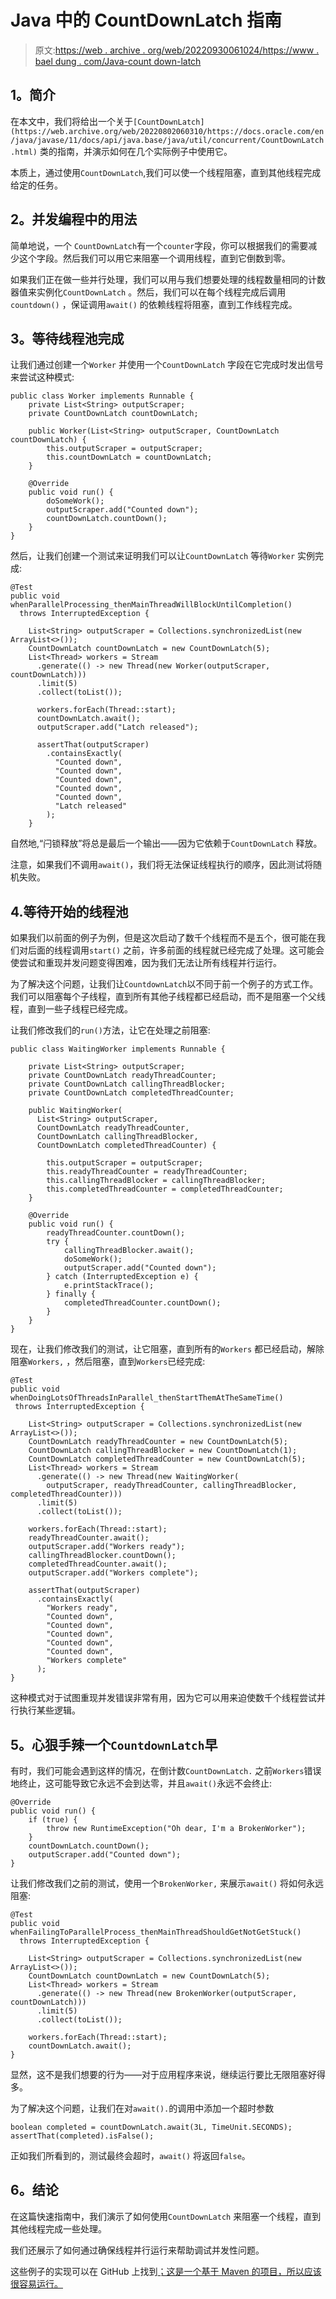 # Java 中的 CountDownLatch 指南

> 原文:[https://web . archive . org/web/20220930061024/https://www . bael dung . com/Java-count down-latch](https://web.archive.org/web/20220930061024/https://www.baeldung.com/java-countdown-latch)

## **1。简介**

在本文中，我们将给出一个关于`[CountDownLatch](https://web.archive.org/web/20220802060310/https://docs.oracle.com/en/java/javase/11/docs/api/java.base/java/util/concurrent/CountDownLatch.html)` 类的指南，并演示如何在几个实际例子中使用它。

本质上，通过使用`CountDownLatch`,我们可以使一个线程阻塞，直到其他线程完成给定的任务。

## **2。并发编程中的用法**

简单地说，一个 `CountDownLatch`有一个`counter`字段，你可以根据我们的需要减少这个字段。然后我们可以用它来阻塞一个调用线程，直到它倒数到零。

如果我们正在做一些并行处理，我们可以用与我们想要处理的线程数量相同的计数器值来实例化`CountDownLatch` 。然后，我们可以在每个线程完成后调用`countdown()` ，保证调用`await()` 的依赖线程将阻塞，直到工作线程完成。

## **3。等待线程池完成**

让我们通过创建一个`Worker` 并使用一个`CountDownLatch` 字段在它完成时发出信号来尝试这种模式:

```
public class Worker implements Runnable {
    private List<String> outputScraper;
    private CountDownLatch countDownLatch;

    public Worker(List<String> outputScraper, CountDownLatch countDownLatch) {
        this.outputScraper = outputScraper;
        this.countDownLatch = countDownLatch;
    }

    @Override
    public void run() {
        doSomeWork();
        outputScraper.add("Counted down");
        countDownLatch.countDown();
    }
}
```

然后，让我们创建一个测试来证明我们可以让`CountDownLatch` 等待`Worker` 实例完成:

```
@Test
public void whenParallelProcessing_thenMainThreadWillBlockUntilCompletion()
  throws InterruptedException {

    List<String> outputScraper = Collections.synchronizedList(new ArrayList<>());
    CountDownLatch countDownLatch = new CountDownLatch(5);
    List<Thread> workers = Stream
      .generate(() -> new Thread(new Worker(outputScraper, countDownLatch)))
      .limit(5)
      .collect(toList());

      workers.forEach(Thread::start);
      countDownLatch.await(); 
      outputScraper.add("Latch released");

      assertThat(outputScraper)
        .containsExactly(
          "Counted down",
          "Counted down",
          "Counted down",
          "Counted down",
          "Counted down",
          "Latch released"
        );
    }
```

自然地,“闩锁释放”将总是最后一个输出——因为它依赖于`CountDownLatch` 释放。

注意，如果我们不调用`await()`，我们将无法保证线程执行的顺序，因此测试将随机失败。

## 4.**等待开始的线程池**

如果我们以前面的例子为例，但是这次启动了数千个线程而不是五个，很可能在我们对后面的线程调用`start()` 之前，许多前面的线程就已经完成了处理。这可能会使尝试和重现并发问题变得困难，因为我们无法让所有线程并行运行。

为了解决这个问题，让我们让`CountdownLatch`以不同于前一个例子的方式工作。我们可以阻塞每个子线程，直到所有其他子线程都已经启动，而不是阻塞一个父线程，直到一些子线程已经完成。

让我们修改我们的`run()`方法，让它在处理之前阻塞:

```
public class WaitingWorker implements Runnable {

    private List<String> outputScraper;
    private CountDownLatch readyThreadCounter;
    private CountDownLatch callingThreadBlocker;
    private CountDownLatch completedThreadCounter;

    public WaitingWorker(
      List<String> outputScraper,
      CountDownLatch readyThreadCounter,
      CountDownLatch callingThreadBlocker,
      CountDownLatch completedThreadCounter) {

        this.outputScraper = outputScraper;
        this.readyThreadCounter = readyThreadCounter;
        this.callingThreadBlocker = callingThreadBlocker;
        this.completedThreadCounter = completedThreadCounter;
    }

    @Override
    public void run() {
        readyThreadCounter.countDown();
        try {
            callingThreadBlocker.await();
            doSomeWork();
            outputScraper.add("Counted down");
        } catch (InterruptedException e) {
            e.printStackTrace();
        } finally {
            completedThreadCounter.countDown();
        }
    }
}
```

现在，让我们修改我们的测试，让它阻塞，直到所有的`Workers` 都已经启动，解除阻塞`Workers,` ，然后阻塞，直到`Workers`已经完成:

```
@Test
public void whenDoingLotsOfThreadsInParallel_thenStartThemAtTheSameTime()
 throws InterruptedException {

    List<String> outputScraper = Collections.synchronizedList(new ArrayList<>());
    CountDownLatch readyThreadCounter = new CountDownLatch(5);
    CountDownLatch callingThreadBlocker = new CountDownLatch(1);
    CountDownLatch completedThreadCounter = new CountDownLatch(5);
    List<Thread> workers = Stream
      .generate(() -> new Thread(new WaitingWorker(
        outputScraper, readyThreadCounter, callingThreadBlocker, completedThreadCounter)))
      .limit(5)
      .collect(toList());

    workers.forEach(Thread::start);
    readyThreadCounter.await(); 
    outputScraper.add("Workers ready");
    callingThreadBlocker.countDown(); 
    completedThreadCounter.await(); 
    outputScraper.add("Workers complete");

    assertThat(outputScraper)
      .containsExactly(
        "Workers ready",
        "Counted down",
        "Counted down",
        "Counted down",
        "Counted down",
        "Counted down",
        "Workers complete"
      );
}
```

这种模式对于试图重现并发错误非常有用，因为它可以用来迫使数千个线程尝试并行执行某些逻辑。

## **5。心狠手辣一个`CountdownLatch`早**

有时，我们可能会遇到这样的情况，在倒计数`CountDownLatch.` 之前`Workers`错误地终止，这可能导致它永远不会到达零，并且`await()`永远不会终止:

```
@Override
public void run() {
    if (true) {
        throw new RuntimeException("Oh dear, I'm a BrokenWorker");
    }
    countDownLatch.countDown();
    outputScraper.add("Counted down");
}
```

让我们修改我们之前的测试，使用一个`BrokenWorker,` 来展示`await()` 将如何永远阻塞:

```
@Test
public void whenFailingToParallelProcess_thenMainThreadShouldGetNotGetStuck()
  throws InterruptedException {

    List<String> outputScraper = Collections.synchronizedList(new ArrayList<>());
    CountDownLatch countDownLatch = new CountDownLatch(5);
    List<Thread> workers = Stream
      .generate(() -> new Thread(new BrokenWorker(outputScraper, countDownLatch)))
      .limit(5)
      .collect(toList());

    workers.forEach(Thread::start);
    countDownLatch.await();
}
```

显然，这不是我们想要的行为——对于应用程序来说，继续运行要比无限阻塞好得多。

为了解决这个问题，让我们在对`await().`的调用中添加一个超时参数

```
boolean completed = countDownLatch.await(3L, TimeUnit.SECONDS);
assertThat(completed).isFalse();
```

正如我们所看到的，测试最终会超时，`await()` 将返回`false`。

## **6。结论**

在这篇快速指南中，我们演示了如何使用`CountDownLatch` 来阻塞一个线程，直到其他线程完成一些处理。

我们还展示了如何通过确保线程并行运行来帮助调试并发性问题。

这些例子的实现可以在 GitHub 上找到[；这是一个基于 Maven 的项目，所以应该很容易运行。](https://web.archive.org/web/20220802060310/https://github.com/eugenp/tutorials/tree/master/core-java-modules/core-java-concurrency-advanced)